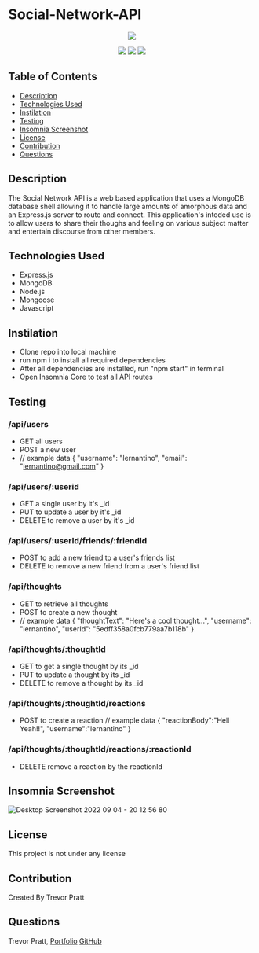 # Social-Network-API  
<p align="center">
    <img src="https://img.shields.io/github/repo-size/tpratt57/e-commerce-back-end-OMR" />
<p align="center">
    <img src="https://img.shields.io/badge/MongoDB-4EA94B?style=for-the-badge&logo=mongodb&logoColor=white" />
    <img src="https://img.shields.io/badge/Javascript-yellow" />
    <img src="https://img.shields.io/badge/express-orange" />
</p>  




## Table of Contents
- [Description](#description)
- [Technologies Used](#technologies-used)
- [Instilation](#Instilation)
- [Testing](#Testing)
- [Insomnia Screenshot](#insomnia-screenshot)
- [License](#License)
- [Contribution](#Contribution)
- [Questions](#Questions)


## Description  
The Social Network API is a web based application that uses a MongoDB database shell allowing it to handle large amounts of amorphous data and an Express.js server to route and connect. This application's inteded use is to allow users to share their thoughs and feeling on various subject matter and entertain discourse from other members.  

## Technologies Used  
* Express.js
* MongoDB
* Node.js
* Mongoose
* Javascript

## Instilation  
* Clone repo into local machine
* run npm i to install all required dependencies
* After all dependencies are installed, run "npm start" in terminal
* Open Insomnia Core to test all API routes  

## Testing  
### /api/users
* GET all users
* POST a new user
* // example data
{
    "username": "lernantino",
    "email": "lernantino@gmail.com"
}  


### /api/users/:userid
* GET a single user by it's _id
* PUT to update a user by it's _id
* DELETE to remove a user by it's _id

### /api/users/:userId/friends/:friendId
* POST to add a new friend to a user's friends list
* DELETE to remove a new friend from a user's friend list

### /api/thoughts
* GET to retrieve all thoughts
* POST to create a new thought
* // example data
{
"thoughtText": "Here's a cool thought...",
"username": "lernantino",
"userId": "5edff358a0fcb779aa7b118b"
}

### /api/thoughts/:thoughtId
* GET to get a single thought by its _id
* PUT to update a thought by its _id
* DELETE to remove a thought by its _id

### /api/thoughts/:thoughtId/reactions
* POST to create a reaction
// example data
{
"reactionBody":"Hell Yeah!!",
"username":"lernantino"
}

### /api/thoughts/:thoughtId/reactions/:reactionId
* DELETE remove a reaction by the reactionId


## Insomnia Screenshot  
![Desktop Screenshot 2022 09 04 - 20 12 56 80](https://user-images.githubusercontent.com/104174101/188342067-810e7cb4-1440-451b-88b8-f39afb561291.png)


## License 
This project is not under any license 

## Contribution 
Created By Trevor Pratt

## Questions 
Trevor Pratt, [Portfolio](https://tpratt57.github.io/Challenge-2-/)
[GitHub](https://github.com/tpratt57)
